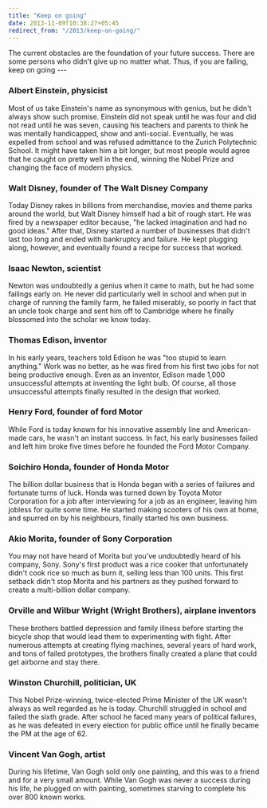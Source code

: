 ```yaml
---
title: "Keep on going"
date: 2013-11-09T10:38:27+05:45
redirect_from: "/2013/keep-on-going/"
---
```


The current obstacles are the foundation of your future success. There are some persons who didn't give up no matter what. Thus, if you are failing, keep on going ---

### Albert Einstein, physicist

Most of us take Einstein's name as synonymous with genius, but he didn't always show such promise. Einstein did not speak until he was four and did not read until he was seven, causing his teachers and parents to think he was mentally handicapped, show and anti-social. Eventually, he was expelled from school and was refused admittance to the Zurich Polytechnic School. It might have taken him a bit longer, but most people would agree that he caught on pretty well in the end, winning the Nobel Prize and changing the face of modern physics.

### Walt Disney, founder of The Walt Disney Company

Today Disney rakes in billions from merchandise, movies and theme parks around the world, but Walt Disney himself had a bit of rough start. He was fired by a newspaper editor because, "he lacked imagination and had no good ideas." After that, Disney started a number of businesses that didn't last too long and ended with bankruptcy and failure. He kept plugging along, however, and eventually found a recipe for success that worked.

### Isaac Newton, scientist

Newton was undoubtedly a genius when it came to math, but he had some failings early on. He never did particularly well in school and when put in charge of running the family farm, he failed miserably, so poorly in fact that an uncle took charge and sent him off to Cambridge where he finally blossomed into the scholar we know today.

### Thomas Edison, inventor

In his early years, teachers told Edison he was "too stupid to learn anything." Work was no better, as he was fired from his first two jobs for not being productive enough. Even as an inventor, Edison made 1,000 unsuccessful attempts at inventing the light bulb. Of course, all those unsuccessful attempts finally resulted in the design that worked.

### Henry Ford, founder of ford Motor

While Ford is today known for his innovative assembly line and American-made cars, he wasn't an instant success. In fact, his early businesses failed and left him broke five times before he founded the Ford Motor Company.

### Soichiro Honda, founder of Honda Motor

The billion dollar business that is Honda began with a series of failures and fortunate turns of luck. Honda was turned down by Toyota Motor Corporation for a job after interviewing for a job as an engineer, leaving him jobless for quite some time. He started making scooters of his own at home, and spurred on by his neighbours, finally started his own business.

### Akio Morita, founder of Sony Corporation

You may not have heard of Morita but you've undoubtedly heard of his company, Sony. Sony's first product was a rice cooker that unfortunately didn't cook rice so much as burn it, selling less than 100 units. This first setback didn't stop Morita and his partners as they pushed forward to create a multi-billion dollar company.

### Orville and Wilbur Wright (Wright Brothers), airplane inventors

These brothers battled depression and family illness before starting the bicycle shop that would lead them to experimenting with fight. After numerous attempts at creating flying machines, several years of hard work, and tons of failed prototypes, the brothers finally created a plane that could get airborne and stay there.

### Winston Churchill, politician, UK

This Nobel Prize-winning, twice-elected Prime Minister of the UK wasn't always as well regarded as he is today. Churchill struggled in school and failed the sixth grade. After school he faced many years of political failures, as he was defeated in every election for public office until he finally became the PM at the age of 62.

### Vincent Van Gogh, artist

During his lifetime, Van Gogh sold only one painting, and this was to a friend and for a very small amount. While Van Gogh was never a success during his life, he plugged on with painting, sometimes starving to complete his over 800 known works.
